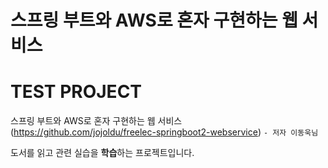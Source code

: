 # 스프링 부트와 AWS로 혼자 구현하는 웹 서비스
# TEST PROJECT

 스프링 부트와 AWS로 혼자 구현하는 웹 서비스(https://github.com/jojoldu/freelec-springboot2-webservice) `- 저자 이동욱님`
 
 도서를 읽고 관련 실습을 **학습**하는 프로젝트입니다.
